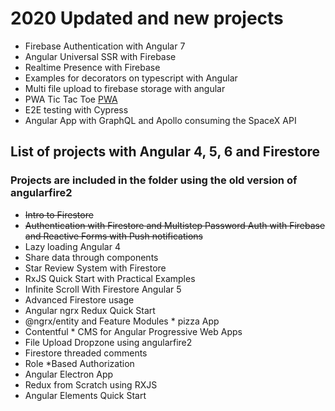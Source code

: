 # 2020 Updated and new projects

- Firebase Authentication with Angular 7
- Angular Universal SSR with Firebase
- Realtime Presence with Firebase
- Examples for decorators on typescript with Angular
- Multi file upload to firebase storage with angular
- PWA Tic Tac Toe [PWA](https://innorpg.firebaseapp.com/)
- E2E testing with Cypress
- Angular App with GraphQL and Apollo consuming the SpaceX API

## List of projects with Angular 4, 5, 6 and Firestore

### Projects are included in the folder using the old version of angularfire2

- ~~Intro to Firestore~~
- ~~Authentication with Firestore and Multistep Password Auth with Firebase and Reactive Forms with Push notifications~~
- Lazy loading Angular 4
- Share data through components
- Star Review System with Firestore
- RxJS Quick Start with Practical Examples
- Infinite Scroll With Firestore Angular 5
- Advanced Firestore usage
- Angular ngrx Redux Quick Start
- @ngrx/entity and Feature Modules \* pizza App
- Contentful \* CMS for Angular Progressive Web Apps
- File Upload Dropzone using angularfire2
- Firestore threaded comments
- Role \*Based Authorization
- Angular Electron App
- Redux from Scratch using RXJS
- Angular Elements Quick Start
